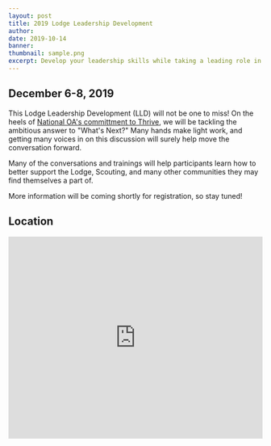 ```yaml
---
layout: post
title: 2019 Lodge Leadership Development
author:
date: 2019-10-14
banner:
thumbnail: sample.png
excerpt: Develop your leadership skills while taking a leading role in developing the Lodge's future.
---
```


## December 6-8, 2019

This Lodge Leadership Development (LLD) will not be one to miss! On the heels of [National OA's committment to Thrive](https://oa-bsa.org/article/thrive-national-webinar-local-commitment), we will be tackling the ambitious answer to "What's Next?" Many hands make light work, and getting many voices in on this discussion will surely help move the conversation forward.

Many of the conversations and trainings will help participants learn how to better support the Lodge, Scouting, and many other communities they may find themselves a part of.

More information will be coming shortly for registration, so stay tuned!

## Location
<iframe src="https://www.google.com/maps/embed?pb=!1m18!1m12!1m3!1d3052.743749658951!2d-75.44453628461427!3d40.08112767940548!2m3!1f0!2f0!3f0!3m2!1i1024!2i768!4f13.1!3m3!1m2!1s0x89c693847a4aadf1%3A0xbf67efd138f1bb64!2sBoy%20Scouts%20of%20America!5e0!3m2!1sen!2sus!4v1571098549016!5m2!1sen!2sus" width="100%" height="400" frameborder="0" class="mt-3" allowfullscreen></iframe>
